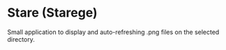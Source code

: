 # Stare (Starege)

Small application to display and auto-refreshing .png files on the selected directory.
